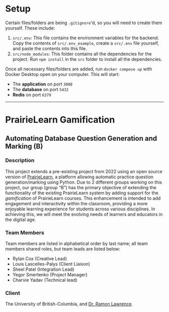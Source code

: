 # Setup

Certain files/folders are being `.gitignore`'d, so you will need to create them yourself. These include:

1. `src/.env`: This file contains the environment variables for the backend. Copy the contents of `src/.env_example`, create a `src/.env` file yourself, and paste the contents into this file.
2. `src/node_modules`: This folder contains all the dependencies for the project. Run `npm install` in the `src` folder to install all the dependencies.

Once all necessary files/folders are added, run `docker compose up` with Docker Desktop open on your computer. This will start:
- The **application** on port `3000`
- The **database** on port `5432`
- **Redis** on port `6379`

---

# PrairieLearn Gamification

## Automating Database Question Generation and Marking (B)

### Description

This project extends a pre-existing project from 2022 using an open source version of [PrairieLearn](https://github.com/PrairieLearn/PrairieLearn), a platform allowing automatic practice question generation/marking using Python. Due to 2 different groups working on this project, our group (group “B”) has the primary objective of extending the functionality of the existing PrairieLearn system by adding support for the _gamification_ of PrairieLearn courses. This enhancement is intended to add engagement and interactivity within the classroom, providing a more enjoyable learning experience for students across various disciplines. In achieving this, we will meet the evolving needs of learners and educators in the digital age.

### Team Members

Team members are listed in alphabetical order by last name; all team members shared roles, but team leads are listed below:

- Rylan Cox (Creative Lead)
- Louis Lascelles-Palys (Client Liaison)
- Sheel Patel (Integration Lead)
- Yegor Smertenko (Project Manager)
- Charvie Yadav (Technical lead)

### Client

The University of British-Columbia, and [Dr. Ramon Lawrence](ramon.lawrence@ubc.ca).
